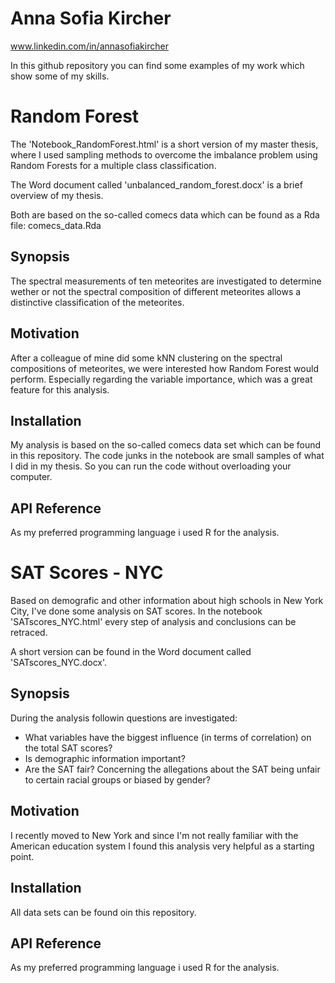 # Anna Sofia Kircher
www.linkedin.com/in/annasofiakircher

In this github repository you can find some examples of my work which show some of my skills.

# Random Forest
The 'Notebook_RandomForest.html' is a short version of my master thesis, where I used sampling methods to overcome the imbalance problem using Random Forests for a multiple class classification.

The Word document called 'unbalanced_random_forest.docx' is a brief overview of my thesis.

Both are based on the so-called comecs data which can be found as a Rda file: comecs_data.Rda

## Synopsis
The spectral measurements of ten meteorites are investigated to determine wether or not the spectral composition of different meteorites allows a distinctive classification of the meteorites.

## Motivation
After a colleague of mine did some kNN clustering on the spectral compositions of meteorites, we were interested how Random Forest would perform. Especially regarding the variable importance, which was a great feature for this analysis.

## Installation
My analysis is based on the so-called comecs data set which can be found in this repository. The code junks in the notebook are small samples of what I did in my thesis. So you can run the code without overloading your computer.

## API Reference
As my preferred programming language i used R for the analysis.


# SAT Scores - NYC
Based on demografic and other information about high schools in New York City, I've done some analysis on SAT scores. In the notebook 'SATscores_NYC.html' every step of analysis and conclusions can be retraced. 

A short version can be found in the Word document called 'SATscores_NYC.docx'.

## Synopsis
During the analysis followin questions are investigated:
* What variables have the biggest influence (in terms of correlation) on the total SAT scores?
* Is demographic information important?
* Are the SAT fair? Concerning the allegations about the SAT being unfair to certain racial groups or biased by gender?

## Motivation
I recently moved to New York and since I'm not really familiar with the American education system I found this analysis very helpful as a starting point. 

## Installation
All data sets can be found oin this repository.

## API Reference
As my preferred programming language i used R for the analysis.
